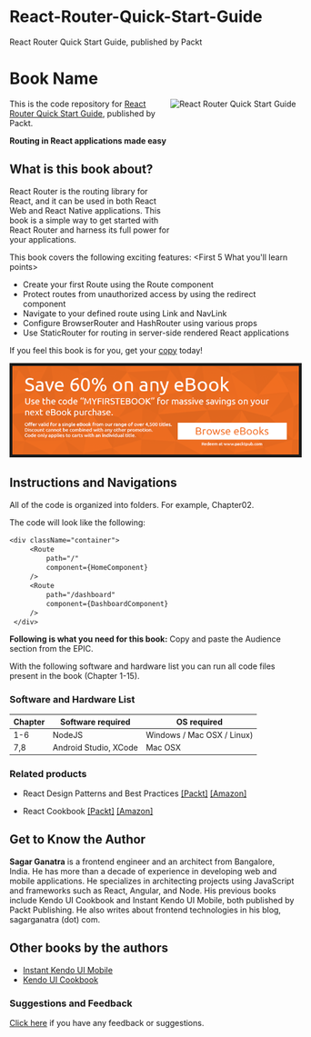 # React-Router-Quick-Start-Guide
React Router Quick Start Guide, published by Packt
# Book Name

<a href="https://www.packtpub.com/web-development/react-router-quick-start-guide?utm_source=github&utm_medium=repository&utm_campaign=9781789532555"><img src="https://www.packtpub.com/sites/default/files/B11400.png" alt="React Router Quick Start Guide" height="256px" align="right"></a>

This is the code repository for [React Router Quick Start Guide](https://www.packtpub.com/web-development/react-router-quick-start-guide?utm_source=github&utm_medium=repository&utm_campaign=9781789532555), published by Packt.

**Routing in React applications made easy**

## What is this book about?
React Router is the routing library for React, and it can be used in both React Web and React Native applications. This book is a simple way to get started with React Router and harness its full power for your applications.

This book covers the following exciting features: <First 5 What you'll learn points>
*	Create your first Route using the Route component
* Protect routes from unauthorized access by using the redirect component
* Navigate to your defined route using Link and NavLink
* Configure BrowserRouter and HashRouter using various props
* Use StaticRouter for routing in server-side rendered React applications

If you feel this book is for you, get your [copy](https://www.amazon.com/dp/1789532558) today!

<a href="https://www.packtpub.com/?utm_source=github&utm_medium=banner&utm_campaign=GitHubBanner"><img src="https://raw.githubusercontent.com/PacktPublishing/GitHub/master/GitHub.png" 
alt="https://www.packtpub.com/" border="5" /></a>


## Instructions and Navigations
All of the code is organized into folders. For example, Chapter02.

The code will look like the following:
```
<div className="container">
     <Route
         path="/"
         component={HomeComponent} 
     />
     <Route
         path="/dashboard"
         component={DashboardComponent} 
     />
 </div>
```

**Following is what you need for this book:**
Copy and paste the Audience section from the EPIC.

With the following software and hardware list you can run all code files present in the book (Chapter 1-15).

### Software and Hardware List

| Chapter  | Software required                   | OS required                        |
| -------- | ------------------------------------| -----------------------------------|
| 1-6      | NodeJS                              | Windows / Mac OSX / Linux)         |
| 7,8      | Android Studio, XCode               | Mac OSX                            |

### Related products <Other books you may enjoy>
* React Design Patterns and Best Practices [[Packt]](https://www.packtpub.com/web-development/react-design-patterns-and-best-practices?utm_source=github&utm_medium=repository&utm_campaign=9781786464538) [[Amazon]](https://www.amazon.com/dp/1786464535)

* React Cookbook [[Packt]](https://www.packtpub.com/web-development/react-cookbook?utm_source=github&utm_medium=repository&utm_campaign=9781783980727) [[Amazon]](https://www.amazon.com/dp/1783980729)

## Get to Know the Author
**Sagar Ganatra**
is a frontend engineer and an architect from Bangalore, India. He has more than a decade of experience in developing web and mobile applications. He specializes in architecting projects using JavaScript and frameworks such as React, Angular, and Node. His previous books include Kendo UI Cookbook and Instant Kendo UI Mobile, both published by Packt Publishing. He also writes about frontend technologies in his blog, sagarganatra (dot) com.

## Other books by the authors
* [Instant Kendo UI Mobile](https://www.packtpub.com/application-development/instant-kendo-ui-mobile?utm_source=github&utm_medium=repository&utm_campaign=9781849699112)
* [Kendo UI Cookbook](https://www.packtpub.com/web-development/kendo-ui-cookbook?utm_source=github&utm_medium=repository&utm_campaign=9781783980000)

### Suggestions and Feedback
[Click here](https://docs.google.com/forms/d/e/1FAIpQLSdy7dATC6QmEL81FIUuymZ0Wy9vH1jHkvpY57OiMeKGqib_Ow/viewform) if you have any feedback or suggestions.
